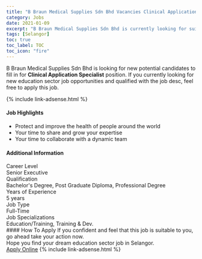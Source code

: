 ```yaml
---
title: "B Braun Medical Supplies Sdn Bhd Vacancies Clinical Application Specialist" 
category: Jobs 
date: 2021-01-09 
excerpt: "B Braun Medical Supplies Sdn Bhd is currently looking for suitable person to fill in the Clinical Application Specialist which positioned at Selangor" 
tags: [Selangor] 
toc: true 
toc_label: TOC 
toc_icon: "fire" 
--- 
```


<p>B Braun Medical Supplies Sdn Bhd is looking for new potential candidates to fill in for <b>Clinical Application Specialist</b> position. If you currently looking for new education sector job opportunities and qualified with the job desc, feel free to apply this job.
</p>{% include link-adsense.html %} 
 <div><div><h4>Job Highlights</h4></div><div><ul><li><div><div><div><div></div></div></div><div><span>Protect and improve the health of people around the world</span></div></div></li><li><div><div><div><div></div></div></div><div><span>Your time to share and grow your expertise</span></div></div></li><li><div><div><div><div></div></div></div><div><span>Your time to collaborate with a dynamic team</span></div></div></li></ul></div></div> 
<div><div><h4>Additional Information</h4></div><div><div><div><div><div><div><div><span>Career Level</span></div><div><span>Senior Executive</span></div></div></div></div><div><div><div><div><span>Qualification</span></div><div><span>Bachelor's Degree, Post Graduate Diploma, Professional Degree</span></div></div></div></div><div><div><div><div><span>Years of Experience</span></div><div><span>5 years</span></div></div></div></div><div><div><div><div><span>Job Type</span></div><div><span>Full-Time</span></div></div></div></div><div><div><div><div><span>Job Specializations</span></div><div><span>Education/Training, Training &amp; Dev.</span></div></div></div></div></div></div></div></div> 
#### How To Apply 
If you confident and feel that this job is suitable to you, go ahead take your action now. <br/> 
Hope you find your dream education sector job in Selangor. <br/> 
<a href="https://www.jobstreet.com.my/en/job/clinical-application-specialist-4459715?jobId=jobstreet-my-job-4459715&sectionRank=19&token=0~7b60a29f-16fd-4139-bdd5-52a9b101e9a8&fr=SRP%20View%20In%20New%20Ta" class="btn btn--info" target="_blank" rel="nofollow noopenner">Apply Online</a> 
{% include link-adsense.html %} 